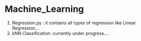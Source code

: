 # Machine_Learning
1. Regression.py : it contains all types of regression like Linear Regression,...
2. kNN Classification: currently under progress....
